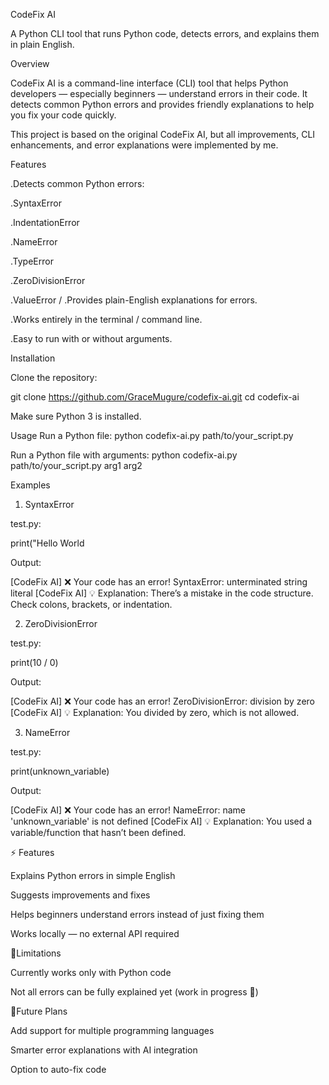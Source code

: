 CodeFix AI

A Python CLI tool that runs Python code, detects errors, and explains them in plain English.

Overview

CodeFix AI is a command-line interface (CLI) tool that helps Python developers — especially beginners — understand errors in their code. It detects common Python errors and provides friendly explanations to help you fix your code quickly.

This project is based on the original CodeFix AI, but all improvements, CLI enhancements, and error explanations were implemented by me.

Features

.Detects common Python errors:

.SyntaxError

.IndentationError

.NameError

.TypeError

.ZeroDivisionError

.ValueError
/
.Provides plain-English explanations for errors.

.Works entirely in the terminal / command line.

.Easy to run with or without arguments.

Installation

Clone the repository:

git clone https://github.com/GraceMugure/codefix-ai.git
cd codefix-ai


Make sure Python 3 is installed.

Usage
Run a Python file:
python codefix-ai.py path/to/your_script.py

Run a Python file with arguments:
python codefix-ai.py path/to/your_script.py arg1 arg2

Examples
1. SyntaxError

test.py:

print("Hello World


Output:

[CodeFix AI] ❌ Your code has an error!
SyntaxError: unterminated string literal
[CodeFix AI] 💡 Explanation:
There’s a mistake in the code structure. Check colons, brackets, or indentation.

2. ZeroDivisionError

test.py:

print(10 / 0)


Output:

[CodeFix AI] ❌ Your code has an error!
ZeroDivisionError: division by zero
[CodeFix AI] 💡 Explanation:
You divided by zero, which is not allowed.

3. NameError

test.py:

print(unknown_variable)


Output:

[CodeFix AI] ❌ Your code has an error!
NameError: name 'unknown_variable' is not defined
[CodeFix AI] 💡 Explanation:
You used a variable/function that hasn’t been defined.

⚡ Features

Explains Python errors in simple English

Suggests improvements and fixes

Helps beginners understand errors instead of just fixing them

Works locally — no external API required

📌Limitations

Currently works only with Python code

Not all errors can be fully explained yet (work in progress 🚧)

🌟Future Plans

Add support for multiple programming languages

Smarter error explanations with AI integration

Option to auto-fix code

